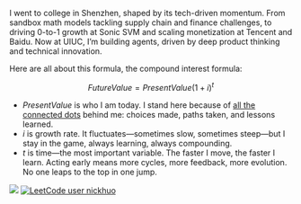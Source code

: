 I went to college in Shenzhen, shaped by its tech-driven momentum. From sandbox math models tackling supply chain and finance challenges, to driving 0-to-1 growth at Sonic SVM and scaling monetization at Tencent and Baidu. Now at UIUC, I’m building agents, driven by deep product thinking and technical innovation.

Here are all about this formula, the compound interest formula:

$$
FutureValue = PresentValue \left(1 + i\right)^{t}
$$

- $PresentValue$ is who I am today. I stand here because of [all the connected dots](https://www.notion.so/1f7d494f568380319a65e8617d7949f4?pvs=21) behind me: choices made, paths taken, and lessons learned.
- $i$ is growth rate. It fluctuates—sometimes slow, sometimes steep—but I stay in the game, always learning, always compounding.
- $t$ is time—the most important variable. The faster I move, the faster I learn. Acting early means more cycles, more feedback, more evolution. No one leaps to the top in one jump.


![](https://komarev.com/ghpvc/?username=nickhuo&color=orange)
[![LeetCode user nickhuo](https://img.shields.io/badge/dynamic/json?style=flat&labelColor=black&color=%23ffa116&label=Solved&query=solvedOverTotal&url=https%3A%2F%2Fleetcode-badge.vercel.app%2Fapi%2Fusers%2Fnickhuo&logo=leetcode&logoColor=yellow)](https://leetcode.com/nickhuo/)
